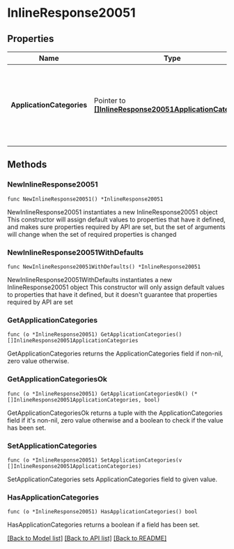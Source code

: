 # InlineResponse20051

## Properties

Name | Type | Description | Notes
------------ | ------------- | ------------- | -------------
**ApplicationCategories** | Pointer to [**[]InlineResponse20051ApplicationCategories**](InlineResponse20051ApplicationCategories.md) |  The L7 firewall application categories and their associated applications for an MX network | [optional] 

## Methods

### NewInlineResponse20051

`func NewInlineResponse20051() *InlineResponse20051`

NewInlineResponse20051 instantiates a new InlineResponse20051 object
This constructor will assign default values to properties that have it defined,
and makes sure properties required by API are set, but the set of arguments
will change when the set of required properties is changed

### NewInlineResponse20051WithDefaults

`func NewInlineResponse20051WithDefaults() *InlineResponse20051`

NewInlineResponse20051WithDefaults instantiates a new InlineResponse20051 object
This constructor will only assign default values to properties that have it defined,
but it doesn't guarantee that properties required by API are set

### GetApplicationCategories

`func (o *InlineResponse20051) GetApplicationCategories() []InlineResponse20051ApplicationCategories`

GetApplicationCategories returns the ApplicationCategories field if non-nil, zero value otherwise.

### GetApplicationCategoriesOk

`func (o *InlineResponse20051) GetApplicationCategoriesOk() (*[]InlineResponse20051ApplicationCategories, bool)`

GetApplicationCategoriesOk returns a tuple with the ApplicationCategories field if it's non-nil, zero value otherwise
and a boolean to check if the value has been set.

### SetApplicationCategories

`func (o *InlineResponse20051) SetApplicationCategories(v []InlineResponse20051ApplicationCategories)`

SetApplicationCategories sets ApplicationCategories field to given value.

### HasApplicationCategories

`func (o *InlineResponse20051) HasApplicationCategories() bool`

HasApplicationCategories returns a boolean if a field has been set.


[[Back to Model list]](../README.md#documentation-for-models) [[Back to API list]](../README.md#documentation-for-api-endpoints) [[Back to README]](../README.md)


